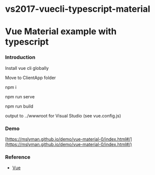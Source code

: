 # vs2017-vuecli-typescript-material
# Vue Material example with typescript

### Introduction
Install vue cli globally

Move to ClientApp folder

npm i

npm run serve

npm run build

output to ../wwwroot for Visual Studio (see vue.config.js)

### Demo
[https://mslyman.github.io/demo/vue-material-0/index.html#/](https://mslyman.github.io/demo/vue-material-0/index.html#/) 

### Reference

* [Vue](https://vuejs.org/index.html/)
